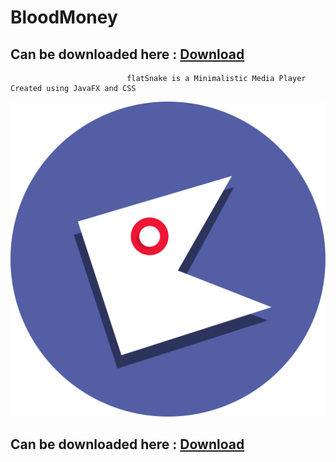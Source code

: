 # BloodMoney
## Can be downloaded here : [Download](http://www.wildgoat.me/flat)

                              flatSnake is a Minimalistic Media Player Created using JavaFX and CSS
                              
![alt text](sneklogo.png "flatSnake")

## Can be downloaded here : [Download](http://www.wildgoat.me/bloodmoney)
